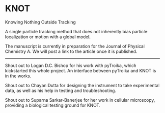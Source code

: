 # KNOT
Knowing Nothing Outside Tracking

A single particle tracking method that does not inherently bias particle localization or motion with a global model.

The manuscript is currently in preparation for the Journal of Physical Chemistry A. We will post a link to the article once it is published.

---
Shout out to Logan D.C. Bishop for his work with pyTroika, which kickstarted this whole project. An interface between pyTroika and KNOT is in the works.

Shout out to Chayan Dutta for designing the instrument to take experimental data, as well as his help in testing and troubleshooting.

Shout out to Suparna Sarkar-Banerjee for her work in cellular microscopy, providing a biological testing ground for KNOT.
